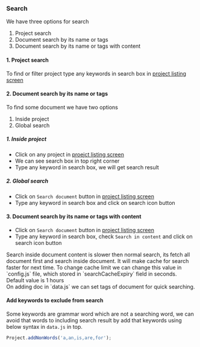 ### Search

We have three options for search

1. Project search
2. Document search by its name or tags
3. Document search by its name or tags with content

#### 1. Project search

To find or filter project type any keywords in search box in [project listing screen](/docs)

#### 2. Document search by its name or tags

To find some document we have two options

1. Inside project
2. Global search

##### 1. Inside project

* Click on any project in [proejct listing screen](/docs)
* We can see search box in top right corner
* Type any keyword in search box, we will get search result

##### 2. Global search

* Click on `Search document` button in [project listing screen](/docs)
* Type any keyword in search box and click on search icon button


#### 3. Document search by its name or tags with content

* Click on `Search document` button in [project listing screen](/docs)
* Type any keyword in search box, check `Search in content` and click on search icon button

<div class="alert alert-warning">
Search inside document content is slower then normal search, its fetch all document first and search inside document.
It will make cache for search faster for next time.
To change cache limit we can change this value in `config.js` file, which stored in `searchCacheExpiry` field in seconds. Default value is 1 hours
</div>

<div class="alert alert-info">
On adding doc in `data.js` we can set tags of document for quick searching.
</div>

#### Add keywords to exclude from search

Some keywords are grammar word which are not a searching word,
we can avoid that words to including search result by add that keywords using below syntax in `data.js` in top.

``` js
Project.addNonWords('a,an,is,are,for');
```

